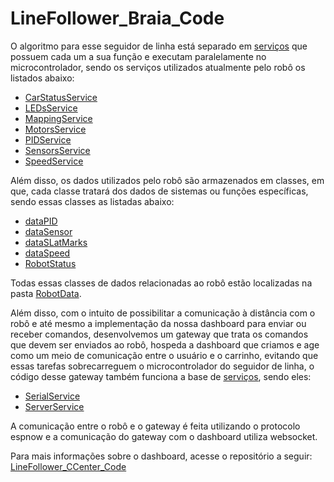 # LineFollower_Braia_Code
O algoritmo para esse seguidor de linha está separado em [serviços](./modules/robot/services/) que possuem cada um a sua função e executam paralelamente no microcontrolador, sendo os serviços utilizados atualmente pelo robô os listados abaixo:

- [CarStatusService](./modules/robot/services/CarStatusService/)
- [LEDsService](./modules/robot/services/LEDsService/)
- [MappingService](./modules/robot/services/MappingService/)
- [MotorsService](./modules/robot/services/MotorsService/)
- [PIDService](./modules/robot/services/PIDService/)
- [SensorsService](./modules/robot/services/SensorsService/)
- [SpeedService](./modules/robot/services/SpeedService/)

Além disso, os dados utilizados pelo robô são armazenados em classes, em que, cada classe tratará dos dados de sistemas ou funções específicas, sendo essas classes as listadas abaixo:

- [dataPID](./modules/shared/components/RobotData/src/PID/)
- [dataSensor](./modules/shared/components/RobotData/src/Sensor/)
- [dataSLatMarks](./modules/shared/components/RobotData/src/SLatMarks/)
- [dataSpeed](./modules/shared/components/RobotData/src/Speed/)
- [RobotStatus](./modules/shared/components/RobotData/src/Status/)

Todas essas classes de dados relacionadas ao robô estão localizadas na pasta [RobotData](./modules/shared/components/RobotData/).

Além disso, com o intuito de possibilitar a comunicação à distância com o robô e até mesmo a implementação da nossa dashboard para enviar ou receber comandos, desenvolvemos um gateway que trata os comandos que devem ser enviados ao robô, hospeda a dashboard que criamos e age como um meio de comunicação entre o usuário e o carrinho, evitando que essas tarefas sobrecarreguem o microcontrolador do seguidor de linha, o código desse gateway também funciona a base de [serviços](./modules/gateway/services/), sendo eles:

- [SerialService](./modules/gateway/services/SerialService/)
- [ServerService](./modules/gateway/services/ServerService/)

A comunicação entre o robô e o gateway é feita utilizando o protocolo espnow e a comunicação do gateway com o dashboard utiliza websocket.

Para mais informações sobre o dashboard, acesse o repositório a seguir: [LineFollower_CCenter_Code](https://github.com/Tamandutech/LineFollower_CCenter_Code) 